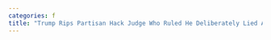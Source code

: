 ```yaml
---
categories: f
title: "Trump Rips Partisan Hack Judge Who Ruled He Deliberately Lied About Vote Fraud In Suit"
---
```

